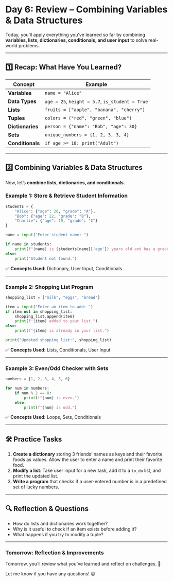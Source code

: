 # **Day 6: Review – Combining Variables & Data Structures**  

Today, you’ll apply everything you’ve learned so far by combining **variables, lists, dictionaries, conditionals, and user input** to solve real-world problems.  

---

## **1️⃣ Recap: What Have You Learned?**  

| **Concept**      | **Example**                                      |
|-----------------|--------------------------------------------------|
| **Variables**   | `name = "Alice"`                                  |
| **Data Types**  | `age = 25`, `height = 5.7`, `is_student = True`   |
| **Lists**       | `fruits = ["apple", "banana", "cherry"]`          |
| **Tuples**      | `colors = ("red", "green", "blue")`               |
| **Dictionaries**| `person = {"name": "Bob", "age": 30}`             |
| **Sets**        | `unique_numbers = {1, 2, 3, 3, 4}`                |
| **Conditionals**| `if age >= 18: print("Adult")`                    |

---

## **2️⃣ Combining Variables & Data Structures**
Now, let’s **combine lists, dictionaries, and conditionals**.

### **Example 1: Store & Retrieve Student Information**
```python
students = {
    "Alice": {"age": 20, "grade": "A"},
    "Bob": {"age": 22, "grade": "B"},
    "Charlie": {"age": 19, "grade": "C"}
}

name = input("Enter student name: ")

if name in students:
    print(f"{name} is {students[name]['age']} years old and has a grade of {students[name]['grade']}.")
else:
    print("Student not found.")
```

✅ **Concepts Used:** Dictionary, User Input, Conditionals

---

### **Example 2: Shopping List Program**
```python
shopping_list = ["milk", "eggs", "bread"]

item = input("Enter an item to add: ")
if item not in shopping_list:
    shopping_list.append(item)
    print(f"{item} added to your list.")
else:
    print(f"{item} is already in your list.")

print("Updated shopping list:", shopping_list)
```

✅ **Concepts Used:** Lists, Conditionals, User Input

---

### **Example 3: Even/Odd Checker with Sets**
```python
numbers = {1, 2, 3, 4, 5, 6}

for num in numbers:
    if num % 2 == 0:
        print(f"{num} is even.")
    else:
        print(f"{num} is odd.")
```

✅ **Concepts Used:** Loops, Sets, Conditionals

---

## **🛠️ Practice Tasks**
1. **Create a dictionary** storing 3 friends’ names as keys and their favorite foods as values. Allow the user to enter a name and print their favorite food.  
2. **Modify a list**: Take user input for a new task, add it to a `to_do` list, and print the updated list.  
3. **Write a program** that checks if a user-entered number is in a predefined set of lucky numbers.  

---

## **🔍 Reflection & Questions**
- How do lists and dictionaries work together?  
- Why is it useful to check if an item exists before adding it?  
- What happens if you try to modify a tuple?  

---

### **Tomorrow: Reflection & Improvements**  
Tomorrow, you’ll review what you’ve learned and reflect on challenges. 🚀  

Let me know if you have any questions! 😊